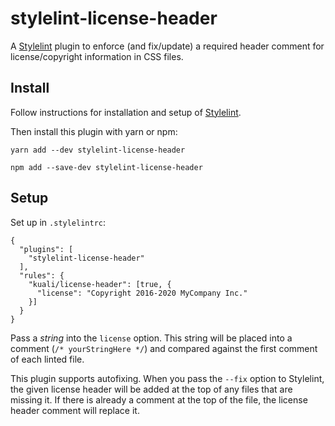 # stylelint-license-header

A [Stylelint](https://stylelint.io/) plugin to enforce (and fix/update) a required header comment for license/copyright information in CSS files.

## Install

Follow instructions for installation and setup of [Stylelint](https://stylelint.io/).

Then install this plugin with yarn or npm:

```
yarn add --dev stylelint-license-header
```

```
npm add --save-dev stylelint-license-header
```

## Setup

Set up in `.stylelintrc`:

```
{
  "plugins": [
    "stylelint-license-header"
  ],
  "rules": {
    "kuali/license-header": [true, {
      "license": "Copyright 2016-2020 MyCompany Inc."
    }]
  }
}
```

Pass a *string* into the `license` option. This string will be placed into a comment (`/* yourStringHere */`) and compared against the first comment of each linted file.

This plugin supports autofixing. When you pass the `--fix` option to Stylelint, the given license header will be added at the top of any files that are missing it. If there is already a comment at the top of the file, the license header comment will replace it.
